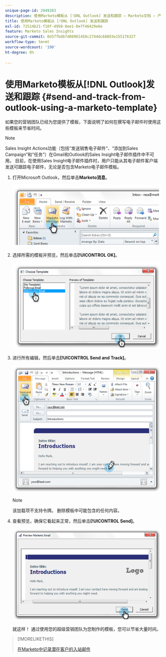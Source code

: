 ```yaml
---
unique-page-id: 2949283
description: 使用Marketo模板从 [!DNL Outlook] 发送和跟踪 — Marketo文档 — 产品文档
title: 使用Marketo模板从 [!DNL Outlook] 发送和跟踪
exl-id: 72514b21-f10f-4958-8ee1-0e7f46429e6e
feature: Marketo Sales Insights
source-git-commit: 0d37fbdb7d08901458c1744dc68893e155176327
workflow-type: tm+mt
source-wordcount: '190'
ht-degree: 0%

---
```


# 使用Marketo模板从[!DNL Outlook]发送和跟踪 {#send-and-track-from-outlook-using-a-marketo-template}

如果您的营销团队已经为您提供了模板，下面说明了如何在撰写电子邮件时使用这些模板来节省时间。

>[!NOTE]
>
>Sales Insight Actions功能（包括“发送销售电子邮件”、“添加到Sales Campaign”和“任务”）在Gmail和Outlook的Sales Insight电子邮件插件中不可用。 目前，在使用Sales Insight电子邮件插件时，用户只能从其电子邮件客户端发送可跟踪电子邮件，无论是否包含Marketo电子邮件模板。

1. 打开Microsoft Outlook，然后单击&#x200B;**Marketo消息**。

   ![](assets/image2014-9-23-17-3a8-3a33.png)

1. 选择所需的模板并预览，然后单击&#x200B;**[!UICONTROL OK]**。

   ![](assets/image2014-9-23-17-3a8-3a45.png)

1. 进行所有编辑，然后单击&#x200B;**[!UICONTROL Send and Track]**。

   ![](assets/image2014-9-23-17-3a8-3a58.png)

   >[!NOTE]
   >
   >该加载项不支持令牌。 删除模板中可能包含的任何内容。

1. 查看预览，确保它看起来正常，然后单击&#x200B;**[!UICONTROL Send]**。

   ![](assets/image2014-9-23-17-3a9-3a11.png)

   就这样！ 通过使用您的超级营销团队为您制作的模板，您可以节省大量时间。

>[!MORELIKETHIS]
>
>[在Marketo中记录潜在客户的入站邮件](/help/marketo/product-docs/marketo-sales-insight/using-msi/log-inbound-mail-from-your-leads-in-marketo.md)
